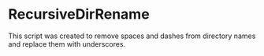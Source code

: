 # RecursiveDirRename

This script was created to remove spaces and dashes from directory names and replace them with underscores.
